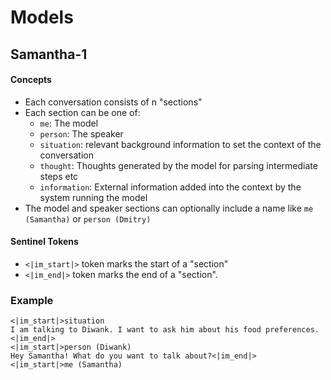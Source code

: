 # Models

## Samantha-1

#### Concepts

* Each conversation consists of n "sections"
* Each section can be one of:
  * `me`: The model
  * `person`: The speaker
  * `situation`: relevant background information to set the context of the conversation
  * `thought`: Thoughts generated by the model for parsing intermediate steps etc
  * `information`: External information added into the context by the system running the model
* The model and speaker sections can optionally include a name like `me (Samantha)` or `person (Dmitry)`

#### Sentinel Tokens

* `<|im_start|>` token marks the start of a "section"
* `<|im_end|>` token marks the end of a "section".

### Example

```
<|im_start|>situation
I am talking to Diwank. I want to ask him about his food preferences.<|im_end|>
<|im_start|>person (Diwank)
Hey Samantha! What do you want to talk about?<|im_end|>
<|im_start|>me (Samantha)
```

